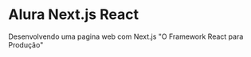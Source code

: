  # Alura Next.js React

 Desenvolvendo uma pagina web com Next.js "O Framework React para Produção"

